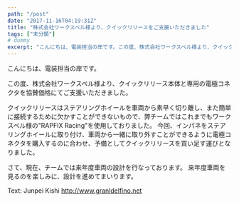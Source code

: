 ```yaml
---
path: "/post"
date: "2017-11-16T04:19:31Z"
title: "株式会社ワークスベル様より、クイックリリースをご支援いただきました"
tags: ["未分類"]
# dummy
excerpt: "こんにちは、電装担当の岸です。この度、株式会社ワークスベル様より、クイックリリース本体と専用の電極コネクタを協賛価格にてご支援いただきました。クイックリリースはステアリングホイールを車両から素早く切..."
---
```


こんにちは、電装担当の岸です。

この度、株式会社ワークスベル様より、クイックリリース本体と専用の電極コネクタを協賛価格にてご支援いただきました。

クイックリリースはステアリングホイールを車両から素早く切り離し、また簡単に接続するために欠かすことができないもので、弊チームではこれまでもワークスベル様の"RAPFIX Racing"を使用しておりました。
今回、インパネをステアリングホイールに取り付け、車両から一緒に取り外すことができるように電極コネクタを購入するのに合わせ、予備としてクイックリリースを買い足す運びとなりました。

さて、現在、チームでは来年度車両の設計を行なっております。
来年度車両を見るのを楽しみに、設計を進めてまいります。

Text: Junpei Kishi
http://www.granldelfino.net